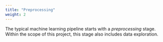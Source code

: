 ```yaml
---
title: "Preprocessing"
weight: 2
---
```


The typical machine learning pipeline starts with a *preprocessing* stage.
Within the scope of this project, this stage also includes data exploration.
